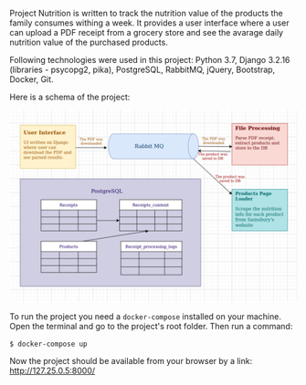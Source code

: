 Project Nutrition is written to track the nutrition value of the products the family consumes withing a week. It provides a user interface where a user can upload a PDF receipt from a grocery store and see the avarage daily nutrition value of the purchased products.

Following technologies were used in this project: Python 3.7, Django 3.2.16 (libraries - psycopg2, pika), PostgreSQL, RabbitMQ, jQuery, Bootstrap, Docker, Git.

Here is a schema of the project:

![alt text](/drawio.png?raw=true)

To run the project you need a `docker-compose` installed on your machine.
Open the terminal and go to the project's root folder. Then run a command:
```
$ docker-compose up
```
Now the project should be available from your browser by a link: http://127.25.0.5:8000/
